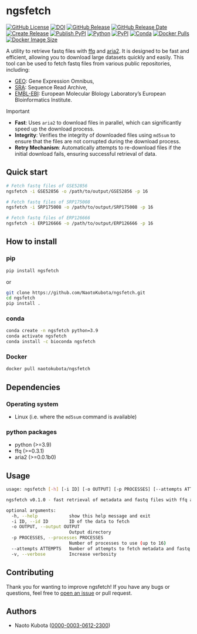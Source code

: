 # ngsfetch

[![GitHub License](https://img.shields.io/github/license/NaotoKubota/ngsfetch)](https://github.com/NaotoKubota/ngsfetch/blob/main/LICENSE)
[![DOI](https://zenodo.org/badge/956254675.svg)](https://doi.org/10.5281/zenodo.15107010)
[![GitHub Release](https://img.shields.io/github/v/release/NaotoKubota/ngsfetch?style=flat)](https://github.com/NaotoKubota/ngsfetch/releases)
[![GitHub Release Date](https://img.shields.io/github/release-date/NaotoKubota/ngsfetch)](https://github.com/NaotoKubota/ngsfetch/releases)
[![Create Release](https://github.com/NaotoKubota/ngsfetch/actions/workflows/release.yaml/badge.svg)](https://github.com/NaotoKubota/ngsfetch/actions/workflows/release.yaml)
[![Publish PyPI](https://github.com/NaotoKubota/ngsfetch/actions/workflows/publish.yaml/badge.svg)](https://github.com/NaotoKubota/ngsfetch/actions/workflows/publish.yaml)
[![Python](https://img.shields.io/pypi/pyversions/ngsfetch.svg?label=Python&color=blue)](https://pypi.org/project/ngsfetch/)
[![PyPI](https://img.shields.io/pypi/v/ngsfetch.svg?label=PyPI&color=orange)](https://pypi.org/project/ngsfetch/)
[![Conda](https://img.shields.io/conda/v/bioconda/ngsfetch?color=3EB049)](https://anaconda.org/bioconda/ngsfetch)
[![Docker Pulls](https://img.shields.io/docker/pulls/naotokubota/ngsfetch)](https://hub.docker.com/r/naotokubota/ngsfetch)
[![Docker Image Size](https://img.shields.io/docker/image-size/naotokubota/ngsfetch)](https://hub.docker.com/r/naotokubota/ngsfetch)

A utility to retrieve fastq files with [ffq](https://github.com/pachterlab/ffq) and [aria2](https://aria2.github.io/). It is designed to be fast and efficient, allowing you to download large datasets quickly and easily. This tool can be used to fetch fastq files from various public repositories, including:

- [GEO](https://www.ncbi.nlm.nih.gov/geo/): Gene Expression Omnibus,
- [SRA](https://www.ncbi.nlm.nih.gov/sra): Sequence Read Archive,
- [EMBL-EBI](https://www.ebi.ac.uk/): European Molecular BIology Laboratory’s European BIoinformatics Institute.

> [!IMPORTANT]
> - **Fast**: Uses `aria2` to download files in parallel, which can significantly speed up the download process.
> - **Integrity**: Verifies the integrity of downloaded files using `md5sum` to ensure that the files are not corrupted during the download process.
> - **Retry Mechanism**: Automatically attempts to re-download files if the initial download fails, ensuring successful retrieval of data.

## Quick start

```bash
# Fetch fastq files of GSE52856
ngsfetch -i GSE52856 -o /path/to/output/GSE52856 -p 16

# Fetch fastq files of SRP175008
ngsfetch -i SRP175008 -o /path/to/output/SRP175008 -p 16

# Fetch fastq files of ERP126666
ngsfetch -i ERP126666 -o /path/to/output/ERP126666 -p 16
```

## How to install

### pip

```bash
pip install ngsfetch
```

or

```bash
git clone https://github.com/NaotoKubota/ngsfetch.git
cd ngsfetch
pip install .
```

### conda

```bash
conda create -n ngsfetch python=3.9
conda activate ngsfetch
conda install -c bioconda ngsfetch
```

### Docker

```bash
docker pull naotokubota/ngsfetch
```

## Dependencies

### Operating system

- Linux (i.e. where the `md5sum` command is available)

### python packages

- python (>=3.9)
- ffq (>=0.3.1)
- aria2 (>=0.0.1b0)

## Usage

```bash
usage: ngsfetch [-h] [-i ID] [-o OUTPUT] [-p PROCESSES] [--attempts ATTEMPTS] [-v]

ngsfetch v0.1.0 - fast retrieval of metadata and fastq files with ffq and aria2c

optional arguments:
  -h, --help            show this help message and exit
  -i ID, --id ID        ID of the data to fetch
  -o OUTPUT, --output OUTPUT
                        Output directory
  -p PROCESSES, --processes PROCESSES
                        Number of processes to use (up to 16)
  --attempts ATTEMPTS   Number of attempts to fetch metadata and fastq files
  -v, --verbose         Increase verbosity
```

## Contributing

Thank you for wanting to improve ngsfetch! If you have any bugs or questions, feel free to [open an issue](https://github.com/NaotoKubota/ngsfetch/issues) or pull request.

## Authors

- Naoto Kubota ([0000-0003-0612-2300](https://orcid.org/0000-0003-0612-2300))
